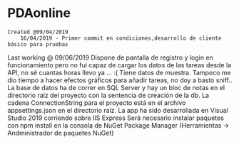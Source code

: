 # PDAonline
	Created @09/04/2019	
		16/04/2019 - Primer commit en condiciones,desarrollo de cliente básico para pruebas
Last working @ 09/06/2019
	Dispone de pantalla de registro y login en funcionamiento pero no fui capaz de cargar los datos
	de las tareas desde la API, no sé cuantas horas llevo ya ... :( Tiene datos de muestra. Tampoco me dio 
		tiempo a hacer efectos gráficos para añadir tareas, no doy a basto sniff..
	La base de datos ha de correr en SQL Server y hay un bloc de notas en el directorio raíz del proyecto con
	la sentencia de creación de la db.
	La cadena ConnectionString para el proyecto está en el archivo appsettings.json en el directorio raíz.
	La app ha sido desarrollada en Visual Studio 2019 corriendo sobre IIS Express
	Será necesario instalar paquetes  con npm install en la consola de NuGet Package Manager 
									(Herramientas -> Andministrador de paquetes NuGet)
		
